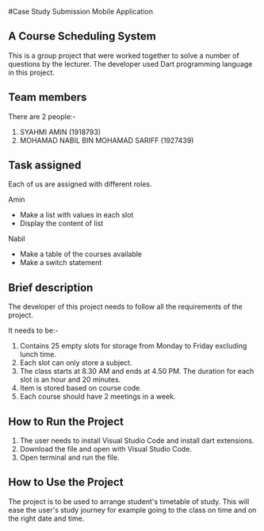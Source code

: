 #Case Study Submission Mobile Application
## A Course Scheduling System
This is a group project that were worked together to solve a number of questions by the lecturer.
The developer used Dart programming language in this project.

## Team members
There are 2 people:-
1. SYAHMI AMIN (1918793)
2. MOHAMAD NABIL BIN MOHAMAD SARIFF (1927439)

## Task assigned
Each of us are assigned with different roles.

Amin
- Make a list with values in each slot
- Display the content of list

Nabil
- Make a table of the courses available
- Make a switch statement

## Brief description
The developer of this project needs to follow all the requirements of the project.

It needs to be:-
1. Contains 25 empty slots for storage from Monday to Friday excluding lunch time.
2. Each slot can only store a subject.
3. The class starts at 8.30 AM and ends at 4.50 PM. The duration for each slot is an hour and 20 minutes.
4. Item is stored based on course code.
5. Each course should have 2 meetings in a week.

## How to Run the Project
1. The user needs to install Visual Studio Code and install dart extensions. 
2. Download the file and open with Visual Studio Code.
3. Open terminal and run the file.

## How to Use the Project
The project is to be used to arrange student's timetable of study. This will ease the user's study journey for example
going to the class on time and on the right date and time.
